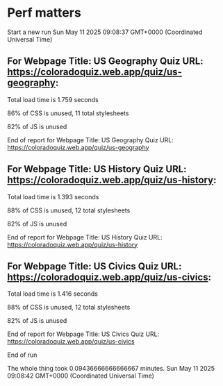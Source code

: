 # Perf matters


Start a new run
Sun May 11 2025 09:08:37 GMT+0000 (Coordinated Universal Time)








## For Webpage Title: US Geography Quiz URL: https://coloradoquiz.web.app/quiz/us-geography: 


Total load time is 1.759 seconds


86% of CSS is unused, 11 total stylesheets


82% of JS is unused


End of report for Webpage Title: US Geography Quiz URL: https://coloradoquiz.web.app/quiz/us-geography




## For Webpage Title: US History Quiz URL: https://coloradoquiz.web.app/quiz/us-history: 


Total load time is 1.393 seconds


88% of CSS is unused, 12 total stylesheets


82% of JS is unused


End of report for Webpage Title: US History Quiz URL: https://coloradoquiz.web.app/quiz/us-history




## For Webpage Title: US Civics Quiz URL: https://coloradoquiz.web.app/quiz/us-civics: 


Total load time is 1.416 seconds


88% of CSS is unused, 12 total stylesheets


82% of JS is unused


End of report for Webpage Title: US Civics Quiz URL: https://coloradoquiz.web.app/quiz/us-civics


End of run


The whole thing took 0.09436666666666667 minutes.
Sun May 11 2025 09:08:42 GMT+0000 (Coordinated Universal Time)





